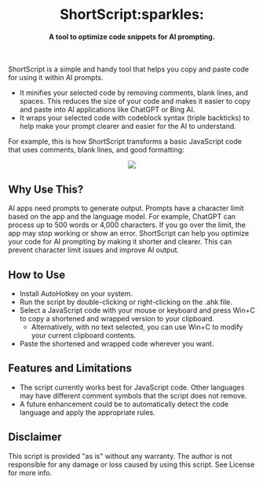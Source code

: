 <h1 align="center">ShortScript:sparkles:</h1>

#### <p align="center">A tool to optimize code snippets for AI prompting.</p><br>

ShortScript is a simple and handy tool that helps you copy and paste code for using it within AI prompts.

- It minifies your selected code by removing comments, blank lines, and spaces. This reduces the size of your code and makes it easier to copy and paste into AI applications like ChatGPT or Bing AI.
- It wraps your selected code with codeblock syntax (triple backticks) to help make your prompt clearer and easier for the AI to understand.

For example, this is how ShortScript transforms a basic JavaScript code that uses comments, blank lines, and good formatting:

<p align="center">
<img src="https://user-images.githubusercontent.com/105183376/235229706-9de3705f-ba5a-4d35-8626-2312593540dc.png" />
</p>

## Why Use This?

AI apps need prompts to generate output. Prompts have a character limit based on the app and the language model. For example, ChatGPT can process up to 500 words or 4,000 characters. If you go over the limit, the app may stop working or show an error. ShortScript can help you optimize your code for AI prompting by making it shorter and clearer. This can prevent character limit issues and improve AI output.

## How to Use

- Install AutoHotkey on your system.
- Run the script by double-clicking or right-clicking on the .ahk file.
- Select a JavaScript code with your mouse or keyboard and press Win+C to copy a shortened and wrapped version to your clipboard.
  - Alternatively, with no text selected, you can use Win+C to modify your current clipboard contents.
- Paste the shortened and wrapped code wherever you want.

## Features and Limitations

- The script currently works best for JavaScript code. Other languages may have different comment symbols that the script does not remove.
- A future enhancement could be to automatically detect the code language and apply the appropriate rules.

## Disclaimer

This script is provided "as is" without any warranty. The author is not responsible for any damage or loss caused by using this script. See License for more info.

